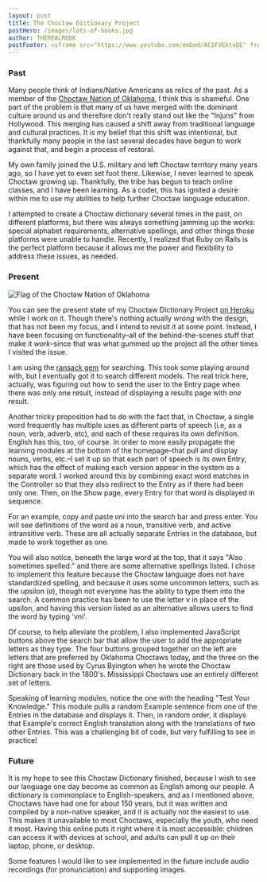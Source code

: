 ```yaml
---
layout: post
title: The Choctaw Dictionary Project
postHero: /images/lots-of-books.jpg
author: THEREALRODK
postFooter: <iframe src="https://www.youtube.com/embed/AC1FVEktxDE" frameborder="0" allow="autoplay; encrypted-media" allowfullscreen></iframe>
---
```


### Past

Many people think of Indians/Native Americans as relics of the past. As a member of the <a href="https://www.choctawnation.com/" target="_blank" rel="noopener">Choctaw Nation of Oklahoma</a>, I think this is shameful. One part of the problem is that many of us have merged with the dominant culture around us and therefore don't really stand out like the "Injuns" from Hollywood. This merging has caused a shift away from traditional language and cultural practices. It is my belief that this shift was intentional, but thankfully many people in the last several decades have begun to work against that, and begin a process of restoral.

My own family joined the U.S. military and left Choctaw territory many years ago, so I have yet to even set foot there. Likewise, I never learned to speak Choctaw growing up. Thankfully, the tribe has begun to teach online classes, and I have been learning. As a coder, this has ignited a desire within me to use my abilities to help further Choctaw language education.

I attempted to create a Choctaw dictionary several times in the past, on different platforms, but there was always something jamming up the works: special alphabet requirements, alternative spellings, and other things those platforms were unable to handle. Recently, I realized that Ruby on Rails is the perfect platform because it allows me the power and flexibility to address these issues, as needed.

### Present

<img class="pull-left" src="https://upload.wikimedia.org/wikipedia/commons/3/3c/Choctaw_flag.gif"
     alt="Flag of the Choctaw Nation of Oklahoma">

You can see the present state of my Choctaw Dictionary Project <a href="https://protected-dawn-54119.herokuapp.com/" target="_blank" rel="noopener">on Heroku</a> while I work on it. Though there's nothing actually *wrong* with the design, that has not been my focus, and I intend to revisit it at some point. Instead, I have been focusing on functionality–all of the behind-the-scenes stuff that make it *work*–since that was what gummed up the project all the other times I visited the issue.

I am using the <a href="https://rubygems.org/gems/ransack" target="_blank" rel="noopener">ransack gem</a> for searching. This took some playing around with, but I eventually got it to search different models. The real trick here, actually, was figuring out how to send the user to the Entry page when there was only one result, instead of displaying a results page with *one* result.

Another tricky proposition had to do with the fact that, in Choctaw, a single word frequently has multiple uses as different parts of speech (i.e, as a noun, verb, adverb, etc), and each of these requires its own definition. English has this, too, of course. In order to more easily propagate the learning modules at the bottom of the homepage–that pull and display nouns, verbs, etc.–I set it up so that each part of speech is its own Entry, which has the effect of making each version appear in the system as a separate word. I worked around this by combining exact word matches in the Controller so that they also redirect to the Entry as if there had been only one. Then, on the Show page, every Entry for that word is displayed in sequence.

For an example, copy and paste *ʋni* into the search bar and press enter. You will see definitions of the word as a noun, transitive verb, and active intransitive verb. These are all actually separate Entries in the database, but made to work together as one.

You will also notice, beneath the large word at the top, that it says "Also sometimes spelled:" and there are some alternative spellings listed. I chose to implement this feature because the Choctaw language does not have standardized spelling, and because it uses some uncommon letters, such as the upsilon (ʋ), though not everyone has the ability to type them into the search. A common practice has been to use the letter v in place of the upsilon, and having this version listed as an alternative allows users to find the word by typing 'vni'.

Of course, to help alleviate the problem, I also implemented JavaScript buttons above the search bar that allow the user to add the appropriate letters as they type. The four buttons grouped together on the left are letters that are preferred by Oklahoma Choctaws today, and the three on the right are those used by Cyrus Byington when he wrote the Choctaw Dictionary back in the 1800's. Mississippi Choctaws use an entirely different set of letters.

Speaking of learning modules, notice the one with the heading "Test Your Knowledge." This module pulls a random Example sentence from one of the Entries in the database and displays it. Then, in random order, it displays that Example's correct English translation along with the translations of two other Entries. This was a challenging bit of code, but very fulfilling to see in practice!

### Future

It is my hope to see this Choctaw Dictionary finished, because I wish to see our language one day become as common as English among our people. A dictionary is commonplace to English-speakers, and as I mentioned above, Choctaws have had one for about 150 years, but it was written and compiled by a non-native speaker, and it is actually not the easiest to use. This makes it unavailable to most Choctaws, especially the youth, who need it most. Having this online puts it right where it is most accessible: children can access it with devices at school, and adults can pull it up on their laptop, phone, or desktop.

Some features I would like to see implemented in the future include audio recordings (for pronunciation) and supporting images.


<!--

Use this to place images within the article. Use the pull-left and pull-right classes for placement.

<img class="pull-left" src="http://placekitten.com/g/400/200"
     alt="kitten">
-->